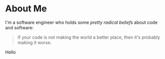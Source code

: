 # About Me

I'm a software engineer who holds some *pretty radical beliefs* about code and software:

> If your code is not making the world a better place,
> then it's probably making it worse.

Hello
